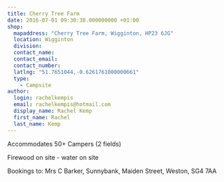 ```yaml
---
title: Cherry Tree Farm
date: 2016-07-01 09:30:38.000000000 +01:00
shop:
  mapaddress: "Cherry Tree Farm, Wigginton, HP23 6JG"
  location: Wigginton
  division: 
  contact_name: 
  contact_email: 
  contact_number: 
  latlng: "51.7651044,-0.6261761000000661"
  type:
    - Campsite
author:
  login: rachelkempis
  email: rachelkempis@hotmail.com
  display_name: Rachel Kemp
  first_name: Rachel
  last_name: Kemp
---
```

<p>Accommodates 50+ Campers (2 fields)</p>
<p>Firewood on site - water on site</p>
<p>Bookings to: Mrs C Barker, Sunnybank, Maiden Street, Weston, SG4 7AA</p>
